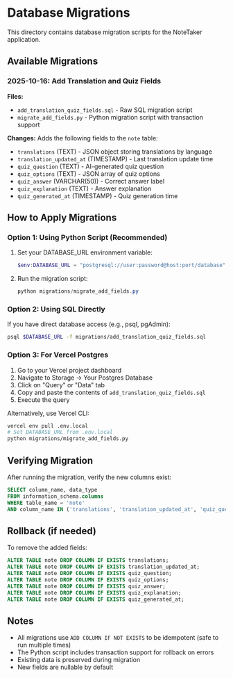 # Database Migrations

This directory contains database migration scripts for the NoteTaker application.

## Available Migrations

### 2025-10-16: Add Translation and Quiz Fields

**Files:**
- `add_translation_quiz_fields.sql` - Raw SQL migration script
- `migrate_add_fields.py` - Python migration script with transaction support

**Changes:**
Adds the following fields to the `note` table:
- `translations` (TEXT) - JSON object storing translations by language
- `translation_updated_at` (TIMESTAMP) - Last translation update time
- `quiz_question` (TEXT) - AI-generated quiz question
- `quiz_options` (TEXT) - JSON array of quiz options
- `quiz_answer` (VARCHAR(50)) - Correct answer label
- `quiz_explanation` (TEXT) - Answer explanation
- `quiz_generated_at` (TIMESTAMP) - Quiz generation time

## How to Apply Migrations

### Option 1: Using Python Script (Recommended)

1. Set your DATABASE_URL environment variable:
   ```powershell
   $env:DATABASE_URL = "postgresql://user:password@host:port/database"
   ```

2. Run the migration script:
   ```powershell
   python migrations/migrate_add_fields.py
   ```

### Option 2: Using SQL Directly

If you have direct database access (e.g., psql, pgAdmin):

```bash
psql $DATABASE_URL -f migrations/add_translation_quiz_fields.sql
```

### Option 3: For Vercel Postgres

1. Go to your Vercel project dashboard
2. Navigate to Storage → Your Postgres Database
3. Click on "Query" or "Data" tab
4. Copy and paste the contents of `add_translation_quiz_fields.sql`
5. Execute the query

Alternatively, use Vercel CLI:
```bash
vercel env pull .env.local
# Set DATABASE_URL from .env.local
python migrations/migrate_add_fields.py
```

## Verifying Migration

After running the migration, verify the new columns exist:

```sql
SELECT column_name, data_type 
FROM information_schema.columns 
WHERE table_name = 'note' 
AND column_name IN ('translations', 'translation_updated_at', 'quiz_question', 'quiz_options', 'quiz_answer', 'quiz_explanation', 'quiz_generated_at');
```

## Rollback (if needed)

To remove the added fields:

```sql
ALTER TABLE note DROP COLUMN IF EXISTS translations;
ALTER TABLE note DROP COLUMN IF EXISTS translation_updated_at;
ALTER TABLE note DROP COLUMN IF EXISTS quiz_question;
ALTER TABLE note DROP COLUMN IF EXISTS quiz_options;
ALTER TABLE note DROP COLUMN IF EXISTS quiz_answer;
ALTER TABLE note DROP COLUMN IF EXISTS quiz_explanation;
ALTER TABLE note DROP COLUMN IF EXISTS quiz_generated_at;
```

## Notes

- All migrations use `ADD COLUMN IF NOT EXISTS` to be idempotent (safe to run multiple times)
- The Python script includes transaction support for rollback on errors
- Existing data is preserved during migration
- New fields are nullable by default
